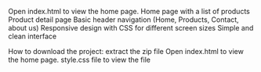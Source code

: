 Open index.html to view the home page.
Home page with a list of products
Product detail page
Basic header navigation (Home, Products, Contact, about us)
Responsive design with CSS for different screen sizes
Simple and clean interface

How to download the project:
extract the zip file
Open index.html to view the home page.
style.css file to view the file